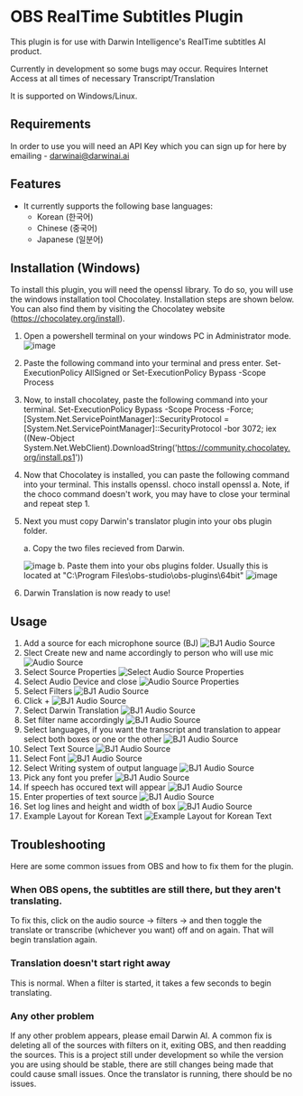 # OBS RealTime Subtitles Plugin #

This plugin is for use with Darwin Intelligence's RealTime subtitles AI product.

Currently in development so some bugs may occur. Requires Internet Access at all times of necessary Transcript/Translation

It is supported on Windows/Linux.

## Requirements

In order to use you will need an API Key which you can sign up for here by emailing - darwinai@darwinai.ai

## Features

- It currently supports the following base languages:
    - Korean (한국어)
    - Chinese (중국어)
    - Japanese (일분어)

## Installation (Windows)
To install this plugin, you will need the openssl library. To do so, you will use the windows installation tool Chocolatey. Installation steps are shown below. You can also find them by visiting the Chocolatey website (https://chocolatey.org/install).
1. Open a powershell terminal on your windows PC in Administrator mode. ![image](https://github.com/user-attachments/assets/428ba5ab-3052-4d8d-8ad4-b65c47e5f329)
2. Paste the following command into your terminal and press enter.
   Set-ExecutionPolicy AllSigned or Set-ExecutionPolicy Bypass -Scope Process
3. Now, to install chocolatey, paste the following command into your terminal.
   Set-ExecutionPolicy Bypass -Scope Process -Force; [System.Net.ServicePointManager]::SecurityProtocol = [System.Net.ServicePointManager]::SecurityProtocol -bor 3072; iex ((New-Object System.Net.WebClient).DownloadString('https://community.chocolatey.org/install.ps1'))
4. Now that Chocolatey is installed, you can paste the following command into your terminal. This installs openssl.
   choco install openssl
   a. Note, if the choco command doesn't work, you may have to close your terminal and repeat step 1.
5. Next you must copy Darwin's translator plugin into your obs plugin folder.

   a. Copy the two files recieved from Darwin.

   ![image](https://github.com/user-attachments/assets/76bacb94-ff44-4d5e-8e57-0018ffd1f04d)
   b. Paste them into your obs plugins folder. Usually this is located at "C:\Program Files\obs-studio\obs-plugins\64bit" ![image](https://github.com/user-attachments/assets/d13be809-dfbb-4def-8abe-5633e2e7fe2a)
7. Darwin Translation is now ready to use!




## Usage

1. Add a source for each microphone source (BJ) ![BJ1 Audio Source](./assets/1.png)
1. Slect Create new and name accordingly to person who will use mic ![Audio Source](./assets/2.png)
1. Select Source Properties ![Select Audio Source Properties](./assets/3.png)
1. Select Audio Device and close ![Audio Source Properties](./assets/4.png)
1. Select Filters ![BJ1 Audio Source](./assets/5.png)
1. Click + ![BJ1 Audio Source](./assets/6.png)
1. Select Darwin Translation ![BJ1 Audio Source](./assets/7.png)
1. Set filter name accordingly ![BJ1 Audio Source](./assets/8.png)
1. Select languages, if you want the transcript and translation to appear select both boxes or one or the other ![BJ1 Audio Source](./assets/9.png)
1. Select Text Source ![BJ1 Audio Source](./assets/10.png)
1. Select Font ![BJ1 Audio Source](./assets/11.png)
1. Select Writing system of output language ![BJ1 Audio Source](./assets/12.png)
1. Pick any font you prefer ![BJ1 Audio Source](./assets/13.png)
1. If speech has occured text will appear ![BJ1 Audio Source](./assets/14.png)
1. Enter properties of text source ![BJ1 Audio Source](./assets/15.png)
1. Set log lines and height and width of box ![BJ1 Audio Source](./assets/16.png)
1. Example Layout for Korean Text ![Example Layout for Korean Text](./assets/ExampleLayout.png)

## Troubleshooting
Here are some common issues from OBS and how to fix them for the plugin.
### When OBS opens, the subtitles are still there, but they aren't translating.
To fix this, click on the audio source -> filters -> and then toggle the translate or transcribe (whichever you want) off and on again. That will begin translation again.
### Translation doesn't start right away
This is normal. When a filter is started, it takes a few seconds to begin translating.
### Any other problem
If any other problem appears, please email Darwin AI. A common fix is deleting all of the sources with filters on it, exiting OBS, and then readding the sources. This is a project still under development so while the version you are using should be stable, there are still changes being made that could cause small issues. Once the translator is running, there should be no issues.
